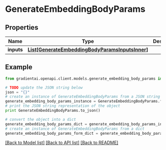 # GenerateEmbeddingBodyParams


## Properties
Name | Type | Description | Notes
------------ | ------------- | ------------- | -------------
**inputs** | [**List[GenerateEmbeddingBodyParamsInputsInner]**](GenerateEmbeddingBodyParamsInputsInner.md) |  | 

## Example

```python
from gradientai.openapi.client.models.generate_embedding_body_params import GenerateEmbeddingBodyParams

# TODO update the JSON string below
json = "{}"
# create an instance of GenerateEmbeddingBodyParams from a JSON string
generate_embedding_body_params_instance = GenerateEmbeddingBodyParams.from_json(json)
# print the JSON string representation of the object
print GenerateEmbeddingBodyParams.to_json()

# convert the object into a dict
generate_embedding_body_params_dict = generate_embedding_body_params_instance.to_dict()
# create an instance of GenerateEmbeddingBodyParams from a dict
generate_embedding_body_params_form_dict = generate_embedding_body_params.from_dict(generate_embedding_body_params_dict)
```
[[Back to Model list]](../README.md#documentation-for-models) [[Back to API list]](../README.md#documentation-for-api-endpoints) [[Back to README]](../README.md)


